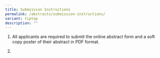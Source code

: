 ```yaml
---
title: Submission Instructions
permalink: /abstracts/submission-instructions/
variant: tiptap
description: ""
---
```

<ol data-tight="true" class="tight">
<li>
<p>All applicants are required to submit the online abstract form and a soft
copy poster of their abstract in PDF format.</p>
</li>
<li>
<p></p>
</li>
</ol>
<p></p>
